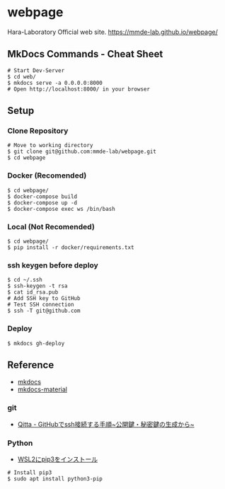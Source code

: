 # webpage
Hara-Laboratory Official web site.
https://mmde-lab.github.io/webpage/

## MkDocs Commands - Cheat Sheet

```
# Start Dev-Server 
$ cd web/
$ mkdocs serve -a 0.0.0.0:8000 
# Open http://localhost:8000/ in your browser
```


## Setup
### Clone Repository
```
# Move to working directory
$ git clone git@github.com:mmde-lab/webpage.git
$ cd webpage
```
### Docker (Recomended)
```
$ cd webpage/
$ docker-compose build
$ docker-compose up -d
$ docker-compose exec ws /bin/bash
```

### Local (Not Recomended)
```
$ cd webpage/
$ pip install -r docker/requirements.txt
```

### ssh keygen before deploy
```
$ cd ~/.ssh
$ ssh-keygen -t rsa
$ cat id_rsa.pub
# Add SSH key to GitHub
# Test SSH connection
$ ssh -T git@github.com
```

### Deploy
```
$ mkdocs gh-deploy
```

## Reference
- [mkdocs](https://github.com/mkdocs/mkdocs)
- [mkdocs-material](https://github.com/squidfunk/mkdocs-material)

### git
- [Qitta - GitHubでssh接続する手順~公開鍵・秘密鍵の生成から~](https://qiita.com/shizuma/items/2b2f873a0034839e47ce)

### Python
- [WSL2にpip3をインストール](https://astherier.com/blog/2020/08/install-pip3-on-wsl2/)

```
# Install pip3
$ sudo apt install python3-pip
```